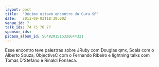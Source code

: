 ```yaml
---
layout: post
title:  'Décimo oitavo encontro do Guru-SP'
date:   2011-09-03T18:30:00Z
venue_id: 7
talk_ids: 74 75 76 77
sponsor_ids: 
picasa_album_id: 5648201515320644321
---
```


Esse encontro teve palestras sobre JRuby com Douglas qmx, Scala com o Alberto Souza, ObjectiveC com o Fernando Ribeiro e lightning talks com Tomas D'Stefano e Rinaldi Fonseca.
